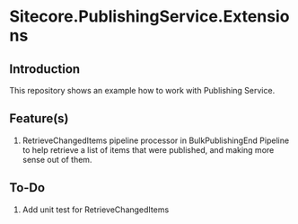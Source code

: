 # Sitecore.PublishingService.Extensions
## Introduction
This repository shows an example how to work with Publishing Service.

## Feature(s)
1. RetrieveChangedItems pipeline processor in BulkPublishingEnd Pipeline to help retrieve a list of items that were published, and making more sense out of them.

## To-Do
1. Add unit test for RetrieveChangedItems